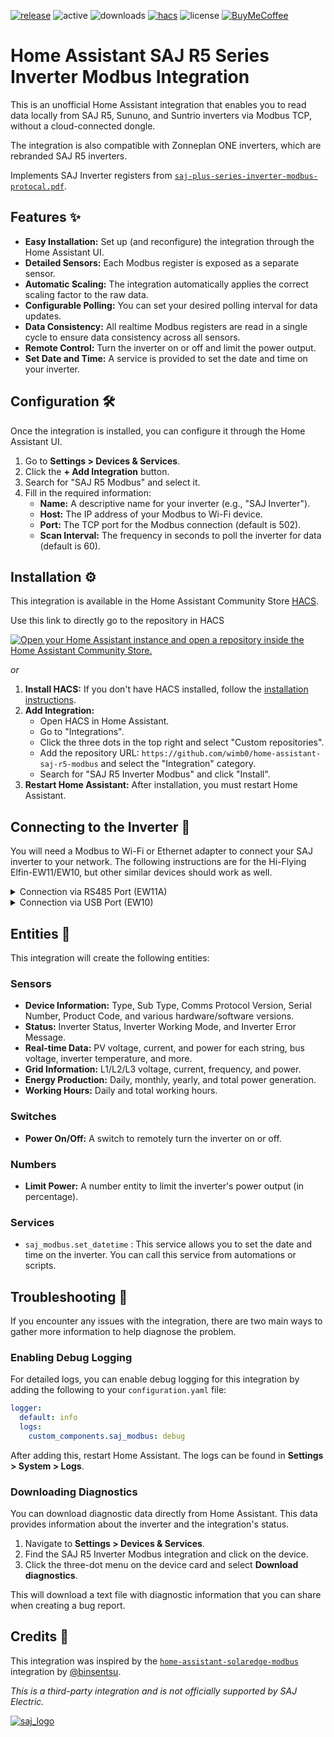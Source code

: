 [![release][release-badge]][release-url]
![active][active-badge]
![downloads][downloads-badge]
[![hacs][hacs-badge]][hacs-url]
![license][lic-badge]
[![BuyMeCoffee][buymecoffeebadge]][buymecoffeeurl]

# Home Assistant SAJ R5 Series Inverter Modbus Integration

This is an unofficial Home Assistant integration that enables you to read data locally from SAJ R5, Sununo, and Suntrio inverters via Modbus TCP, without a cloud-connected dongle.

The integration is also compatible with Zonneplan ONE inverters, which are rebranded SAJ R5 inverters.


Implements SAJ Inverter registers from [`saj-plus-series-inverter-modbus-protocal.pdf`](https://github.com/wimb0/home-assistant-saj-r5-modbus/blob/main/saj-plus-series-inverter-modbus-protocal.pdf).


## Features ✨

* **Easy Installation:** Set up (and reconfigure) the integration through the Home Assistant UI.
* **Detailed Sensors:** Each Modbus register is exposed as a separate sensor.
* **Automatic Scaling:** The integration automatically applies the correct scaling factor to the raw data.
* **Configurable Polling:** You can set your desired polling interval for data updates.
* **Data Consistency:** All realtime Modbus registers are read in a single cycle to ensure data consistency across all sensors.
* **Remote Control:** Turn the inverter on or off and limit the power output.
* **Set Date and Time:** A service is provided to set the date and time on your inverter.


## Configuration 🛠️

Once the integration is installed, you can configure it through the Home Assistant UI.

1.  Go to **Settings > Devices & Services**.
2.  Click the **+ Add Integration** button.
3.  Search for "SAJ R5 Modbus" and select it.
4.  Fill in the required information:
    * **Name:** A descriptive name for your inverter (e.g., "SAJ Inverter").
    * **Host:** The IP address of your Modbus to Wi-Fi device.
    * **Port:** The TCP port for the Modbus connection (default is 502).
    * **Scan Interval:** The frequency in seconds to poll the inverter for data (default is 60).


## Installation ⚙️

This integration is available in the Home Assistant Community Store [HACS][hacs].

Use this link to directly go to the repository in HACS

[![Open your Home Assistant instance and open a repository inside the Home Assistant Community Store.](https://my.home-assistant.io/badges/hacs_repository.svg)](https://my.home-assistant.io/redirect/hacs_repository/?owner=wimb0&repository=home-assistant-saj-r5-modbus)

_or_

1.  **Install HACS:** If you don't have HACS installed, follow the [installation instructions](https://hacs.xyz/docs/setup/download).
2.  **Add Integration:**
    * Open HACS in Home Assistant.
    * Go to "Integrations".
    * Click the three dots in the top right and select "Custom repositories".
    * Add the repository URL: `https://github.com/wimb0/home-assistant-saj-r5-modbus` and select the "Integration" category.
    * Search for "SAJ R5 Inverter Modbus" and click "Install".
3.  **Restart Home Assistant:** After installation, you must restart Home Assistant.


## Connecting to the Inverter 🔌
You will need a Modbus to Wi-Fi or Ethernet adapter to connect your SAJ inverter to your network.
The following instructions are for the Hi-Flying Elfin-EW11/EW10, but other similar devices should work as well.

<details>
<summary>Connection via RS485 Port (EW11A)</summary>

Connect the EW11A to the RS485 port on your SAJ R5 inverter.

**Cable Layout (RJ45 to RJ45):**

| SAJ RJ45 Pin | Function | EW11 RJ45 Pin |
| :---: | :---: | :---: |
| 2 | GND\_W | 8 |
| 3 | +7V\_W | 7 |
| 7 | RS485\_A+ | 5 |
| 8 | RS485\_B- | 6 |

**EW11A Settings:**

* **Communication Settings:**
    * **Protocol:** TCP Server
    * **Port:** Choose a port number (e.g., 502)
    * **Security:** Disable
* **Serial Port Settings:**
    * **Baud Rate:** 9600
    * **Data Bits:** 8
    * **Stop Bits:** 1
    * **Parity:** None
    * **Protocol:** Modbus
</details>

<details>
<summary>Connection via USB Port (EW10)</summary>

Connect the EW10 to the USB port on your SAJ R5 inverter. You will need to create a custom cable from an old USB-A cable.

**Cable Layout (USB-A to EW10):**

| USB Pin | Function | EW10 Pin |
| :---: | :---: | :---: |
| 1 | +7V | 7 |
| 2 | RS-232 RXD | 6 |
| 3 | RS-232 TXD | 5 |
| 4 | GND | 8 |

**EW10 Settings:**

* **Communication Settings:**
    * **Protocol:** TCP Server
    * **Port:** Choose a port number (e.g., 502)
    * **Security:** Disable
* **Serial Port Settings:**
    * **Baud Rate:** 115200
    * **Data Bits:** 8
    * **Stop Bits:** 1
    * **Parity:** None
    * **Flow Control:** Disable
    * **Protocol:** Modbus
</details>

## Entities 🧩

This integration will create the following entities:

### Sensors

* **Device Information:** Type, Sub Type, Comms Protocol Version, Serial Number, Product Code, and various hardware/software versions.
* **Status:** Inverter Status, Inverter Working Mode, and Inverter Error Message.
* **Real-time Data:** PV voltage, current, and power for each string, bus voltage, inverter temperature, and more.
* **Grid Information:** L1/L2/L3 voltage, current, frequency, and power.
* **Energy Production:** Daily, monthly, yearly, and total power generation.
* **Working Hours:** Daily and total working hours.

### Switches

* **Power On/Off:** A switch to remotely turn the inverter on or off.

### Numbers

* **Limit Power:** A number entity to limit the inverter's power output (in percentage).

### Services

* `saj_modbus.set_datetime` : This service allows you to set the date and time on the inverter. You can call this service from automations or scripts.


## Troubleshooting 🐛

If you encounter any issues with the integration, there are two main ways to gather more information to help diagnose the problem.

### Enabling Debug Logging

For detailed logs, you can enable debug logging for this integration by adding the following to your `configuration.yaml` file:

```yaml
logger:
  default: info
  logs:
    custom_components.saj_modbus: debug
```

After adding this, restart Home Assistant. The logs can be found in **Settings > System > Logs**.

### Downloading Diagnostics

You can download diagnostic data directly from Home Assistant. This data provides information about the inverter and the integration's status.

1.  Navigate to **Settings > Devices & Services**.
2.  Find the SAJ R5 Inverter Modbus integration and click on the device.
3.  Click the three-dot menu on the device card and select **Download diagnostics**.

This will download a text file with diagnostic information that you can share when creating a bug report.


## Credits 📣

This integration was inspired by the [`home-assistant-solaredge-modbus`](https://github.com/binsentsu/home-assistant-solaredge-modbus) integration by [@binsentsu](https://github.com/binsentsu).


_This is a third-party integration and is not officially supported by SAJ Electric._


[![saj_logo](https://github.com/wimb0/home-assistant-saj-r5-modbus/blob/main/images/saj_modbus/logo.png)](https://www.saj-electric.com/)

<!-- Badges -->
[hacs-url]: https://github.com/hacs/integration
[hacs-badge]: https://img.shields.io/badge/hacs-default-orange.svg?style=for-the-badge
[release-badge]: https://img.shields.io/github/v/release/wimb0/home-assistant-saj-r5-modbus?style=for-the-badge
[downloads-badge]: https://img.shields.io/github/downloads/wimb0/home-assistant-saj-r5-modbus/total?style=for-the-badge
[active-badge]: https://badge.t-haber.de/badge/saj_modbus?kill_cache=1
[lic-badge]: https://img.shields.io/github/license/wimb0/home-assistant-saj-r5-modbus?style=for-the-badge
[buymecoffeeurl]: https://www.buymeacoffee.com/wimbo
[buymecoffeebadge]: https://img.shields.io/badge/buy%20me%20a%20coffee-donate-yellow.svg?style=for-the-badge
<!-- References -->

[home-assistant]: https://www.home-assistant.io/
[hacs]: https://hacs.xyz
[release-url]: https://github.com/wimb0/home-assistant-saj-r5-modbus/releases
